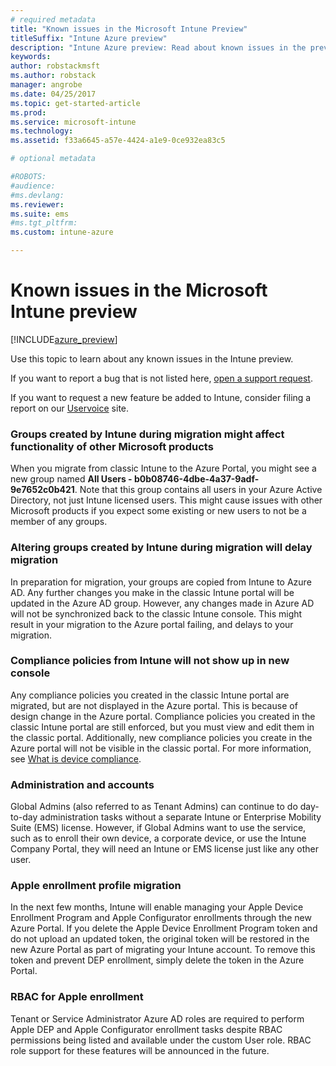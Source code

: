 ```yaml
---
# required metadata
title: "Known issues in the Microsoft Intune Preview"
titleSuffix: "Intune Azure preview"
description: "Intune Azure preview: Read about known issues in the preview"
keywords:
author: robstackmsft
ms.author: robstack
manager: angrobe
ms.date: 04/25/2017
ms.topic: get-started-article
ms.prod:
ms.service: microsoft-intune
ms.technology:
ms.assetid: f33a6645-a57e-4424-a1e9-0ce932ea83c5

# optional metadata

#ROBOTS:
#audience:
#ms.devlang:
ms.reviewer:
ms.suite: ems
#ms.tgt_pltfrm:
ms.custom: intune-azure

---
```


# Known issues in the Microsoft Intune preview


[!INCLUDE[azure_preview](../includes/azure_preview.md)]


Use this topic to learn about any known issues in the Intune preview.

If you want to report a bug that is not listed here, [open a support request](https://docs.microsoft.com/intune/troubleshoot/how-to-get-support-for-microsoft-intune).

If you want to request a new feature be added to Intune, consider filing a report on our [Uservoice](https://microsoftintune.uservoice.com/forums/291681-ideas/category/189016-azure-admin-console) site.

### Groups created by Intune during migration might affect functionality of other Microsoft products

When you migrate from classic Intune to the Azure Portal, you might see a new group named **All Users - b0b08746-4dbe-4a37-9adf-9e7652c0b421**. Note that this group contains all users in your Azure Active Directory, not just Intune licensed users. This might cause issues with other Microsoft products if you expect some existing or new users to not be a member of any groups.

### Altering groups created by Intune during migration will delay migration

In preparation for migration, your groups are copied from Intune to Azure AD. Any further changes you make in the classic Intune portal will be updated in the Azure AD group. However, any changes made in Azure AD will not be synchronized back to the classic Intune console. This might result in your migration to the Azure portal failing, and delays to your migration.

### Compliance policies from Intune will not show up in new console

Any compliance policies you created in the classic Intune portal are migrated, but are not displayed in the Azure portal. This is because of design change in the Azure portal. Compliance policies you created in the classic Intune portal are still enforced, but you must view and edit them in the classic portal.
Additionally, new compliance policies you create in the Azure portal will not be visible in the classic portal.
For more information, see [What is device compliance](https://docs.microsoft.com/intune-azure/set-device-compliance/what-is-device-compliance).




### Administration and accounts

Global Admins (also referred to as Tenant Admins) can continue to do day-to-day administration tasks without a separate Intune or Enterprise Mobility Suite (EMS) license. However, if Global Admins want to use the service, such as to enroll their own device, a corporate device, or use the Intune Company Portal, they will need an Intune or EMS license just like any other user.

### Apple enrollment profile migration
In the next few months, Intune will enable managing your Apple Device Enrollment Program and Apple Configurator enrollments through the new Azure Portal. If you delete the Apple Device Enrollment Program token and do not upload an updated token, the original token will be restored in the new Azure Portal as part of migrating your Intune account. To remove this token and prevent DEP enrollment, simply delete the token in the Azure Portal. 

### RBAC for Apple enrollment
Tenant or Service Administrator Azure AD roles are required to perform Apple DEP and Apple Configurator enrollment tasks despite RBAC permissions being listed and available under the custom User role. RBAC role support for these features will be announced in the future.
